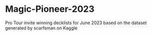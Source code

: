 # Magic-Pioneer-2023
Pro Tour invite winning decklists for June 2023 based on the dataset generated by scarfsman on Kaggle
